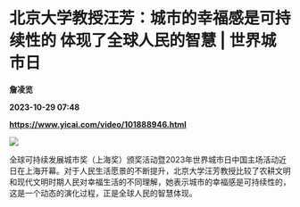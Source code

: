 # 北京大学教授汪芳：城市的幸福感是可持续性的 体现了全球人民的智慧 | 世界城市日
**詹凌览**

**2023-10-29 07:48**

**https://www.yicai.com/video/101888946.html**

![](http://imgcdn.yicai.com/vms-new/2023/10/c6227ab2-8634-4167-99d8-902442d9936b.jpg) 

全球可持续发展城市奖（上海奖）颁奖活动暨2023年世界城市日中国主场活动近日在上海开幕。对于人民生活愿景的不断提升，北京大学汪芳教授比较了农耕文明和现代文明时期人民对幸福生活的不同理解，她表示城市的幸福感是可持续性的，这是一个动态的演化过程，正是全球人民的智慧体现。
